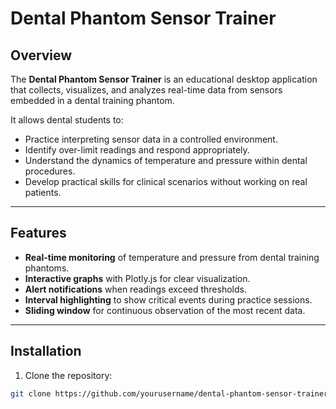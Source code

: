 # Dental Phantom Sensor Trainer

## Overview
The **Dental Phantom Sensor Trainer** is an educational desktop application that collects, visualizes, and analyzes real-time data from sensors embedded in a dental training phantom. 

It allows dental students to:
- Practice interpreting sensor data in a controlled environment.
- Identify over-limit readings and respond appropriately.
- Understand the dynamics of temperature and pressure within dental procedures.
- Develop practical skills for clinical scenarios without working on real patients.

---

## Features
- **Real-time monitoring** of temperature and pressure from dental training phantoms.
- **Interactive graphs** with Plotly.js for clear visualization.
- **Alert notifications** when readings exceed thresholds.
- **Interval highlighting** to show critical events during practice sessions.
- **Sliding window** for continuous observation of the most recent data.

---

## Installation
1. Clone the repository:

```bash
git clone https://github.com/yourusername/dental-phantom-sensor-trainer.git
